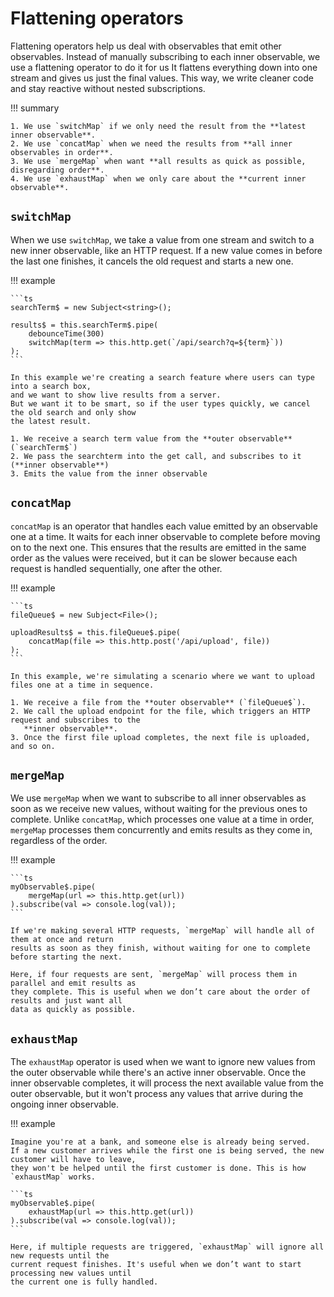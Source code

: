 # Flattening operators

Flattening operators help us deal with observables that emit other observables.
Instead of manually subscribing to each inner observable, we use a flattening operator to do it for us
It flattens everything down into one stream and gives us just the final values.
This way, we write cleaner code and stay reactive without nested subscriptions.

!!! summary

    1. We use `switchMap` if we only need the result from the **latest inner observable**.
    2. We use `concatMap` when we need the results from **all inner observables in order**.
    3. We use `mergeMap` when want **all results as quick as possible, disregarding order**.
    4. We use `exhaustMap` when we only care about the **current inner observable**.

## `switchMap`

When we use `switchMap`, we take a value from one stream and switch to a new inner observable,
like an HTTP request. If a new value comes in before the last one finishes, it cancels the old request
and starts a new one.

!!! example

    ```ts
    searchTerm$ = new Subject<string>();

    results$ = this.searchTerm$.pipe(
        debounceTime(300)
        switchMap(term => this.http.get(`/api/search?q=${term}`))
    );
    ```

    In this example we're creating a search feature where users can type into a search box,
    and we want to show live results from a server.
    But we want it to be smart, so if the user types quickly, we cancel the old search and only show
    the latest result.

    1. We receive a search term value from the **outer observable** (`searchTerm$`)
    2. We pass the searchterm into the get call, and subscribes to it (**inner observable**)
    3. Emits the value from the inner observable

## `concatMap`

`concatMap` is an operator that handles each value emitted by an observable one at a time.
It waits for each inner observable to complete before moving on to the next one.
This ensures that the results are emitted in the same order as the values were received,
but it can be slower because each request is handled sequentially, one after the other.

!!! example

    ```ts
    fileQueue$ = new Subject<File>();

    uploadResults$ = this.fileQueue$.pipe(
        concatMap(file => this.http.post('/api/upload', file))
    );
    ```

    In this example, we're simulating a scenario where we want to upload files one at a time in sequence.

    1. We receive a file from the **outer observable** (`fileQueue$`).
    2. We call the upload endpoint for the file, which triggers an HTTP request and subscribes to the
       **inner observable**.
    3. Once the first file upload completes, the next file is uploaded, and so on.

## `mergeMap`

We use `mergeMap` when we want to subscribe to all inner observables as soon as we receive new values,
without waiting for the previous ones to complete. Unlike `concatMap`, which processes one value at
a time in order, `mergeMap` processes them concurrently and emits results as they come in,
regardless of the order.

!!! example

    ```ts
    myObservable$.pipe(
        mergeMap(url => this.http.get(url))
    ).subscribe(val => console.log(val));
    ```

    If we're making several HTTP requests, `mergeMap` will handle all of them at once and return
    results as soon as they finish, without waiting for one to complete before starting the next.

    Here, if four requests are sent, `mergeMap` will process them in parallel and emit results as
    they complete. This is useful when we don’t care about the order of results and just want all
    data as quickly as possible.

## `exhaustMap`

The `exhaustMap` operator is used when we want to ignore new values from the outer observable while
there's an active inner observable. Once the inner observable completes, it will process the next
available value from the outer observable, but it won't process any values that arrive during the
ongoing inner observable.

!!! example

    Imagine you're at a bank, and someone else is already being served.
    If a new customer arrives while the first one is being served, the new customer will have to leave,
    they won't be helped until the first customer is done. This is how `exhaustMap` works.

    ```ts
    myObservable$.pipe(
        exhaustMap(url => this.http.get(url))
    ).subscribe(val => console.log(val));
    ```

    Here, if multiple requests are triggered, `exhaustMap` will ignore all new requests until the
    current request finishes. It's useful when we don’t want to start processing new values until
    the current one is fully handled.
